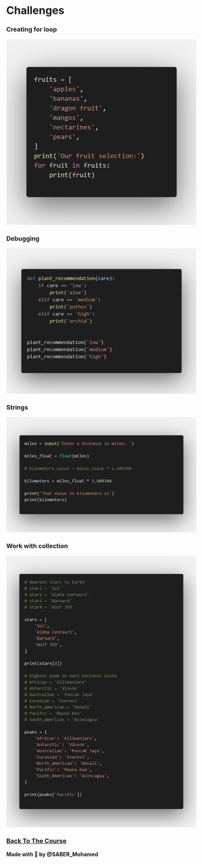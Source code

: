 # Challenges

### Creating for loop

![Creating for loop](./Screenshots/code.png)

### Debugging

![Debugging](./Screenshots/code-2.png)

### Strings

![Strings](./Screenshots/code-3.png)

### Work with collection

![Work with collection](./Screenshots/code-4.png)

### [Back To The Course](../)

**Made with 💛 by @SABER_Mohamed**
